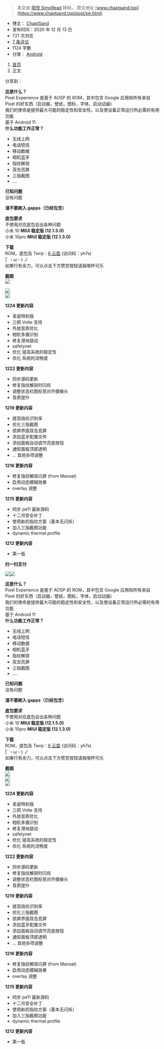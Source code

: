 > 本文由 [简悦 SimpRead](http://ksria.com/simpread/) 转码， 原文地址 [www.chaptsand.top](https://www.chaptsand.top/post/pe.html)

*   博主： [ChaptSand](https://www.chaptsand.top/author/1/)
*   发布时间：2020 年 12 月 13 日
*   721 次浏览
*   [7 条评论](#comments)
*   1124 字数
*   分类： [Android](https://www.chaptsand.top/category/android/.html)

1.  [首页](https://www.chaptsand.top/)
2.  正文  

分享到：[](http://sns.qzone.qq.com/cgi-bin/qzshare/cgi_qzshare_onekey?url=https://www.chaptsand.top/post/pe.html&title=%EF%BC%BB%E5%B0%8F%E7%B1%B310&%E5%B0%8F%E7%B1%B310pro%EF%BC%BD%20Pixel%20Experience%2011%20Beta&site=https://www.chaptsand.top/)[](http://service.weibo.com/share/share.php?url=https://www.chaptsand.top/post/pe.html&title=%EF%BC%BB%E5%B0%8F%E7%B1%B310&%E5%B0%8F%E7%B1%B310pro%EF%BC%BD%20Pixel%20Experience%2011%20Beta)

**这是什么？**  
Pixel Experience 是基于 AOSP 的 ROM，其中包含 Google 应用和所有来自 Pixel 的好东西（启动器，壁纸，图标，字体，启动动画）  
我们的使命是提供最大可能的稳定性和安全性，以及使设备正常运行所必需的有用功能  
基于 Android 11  
**什么功能工作正常？**

*   无线上网
*   电话短信
*   移动数据
*   相机蓝牙
*   指纹解锁
*   双击亮屏
*   三指截图
*   ....

**已知问题**  
没有问题

**请不要刷入 gapps（已经包含）**

**底包要求**  
不使用对应底包会出各种问题  
小米 10 **MIUI 稳定版 (12.1.5.0)**  
小米 10pro **MIUI 稳定版 (12.1.3.0)**

**下载**  
ROM，底包及 Twrp：[6 云盘](https://6yun.cc/s/ZR3h0) (访问码：yh7s)  
|´ ・ω・) ノ  
如果行有余力，可以点击下方赞赏按钮请我喝杯可乐

**截图**  
[![](https://img.chaptsand.top/img/peforumi.jpg)](https://img.chaptsand.top/img/peforumi.jpg)

  
[![](https://img.chaptsand.top/img/peforumi2.jpg)](https://img.chaptsand.top/img/peforumi2.jpg)  
[![](https://img.chaptsand.top/img/peforumi3.jpg)](https://img.chaptsand.top/img/peforumi3.jpg)

**1224 更新内容**

*   圣诞特别版
*   三网 Volte 支持
*   外放音质优化
*   相机多摄识别
*   修复滑块跳动
*   safetynet
*   优化 提高系统的稳定性
*   优化 系统的流畅度

**1222 更新内容**

*   同步源码更新
*   修复指纹解锁时闪烁
*   调整状态栏图标至对齐摄像头
*   音质提升

**1219 更新内容**

*   提高指纹识别率
*   优化三指截图
*   锁屏界面双击息屏
*   添加蓝牙配置文件
*   添加面板自动调节亮度按钮
*   通知面板顶部透明
*   ... 其他杂项调整

**1216 更新内容**

*   修复指纹解锁闪屏 (from Manual)
*   启用动态模糊效果
*   overlay 调整

**1215 更新内容**

*   同步 pe11 最新源码
*   十二月安全补丁
*   使用新的指纹方案（基本无闪烁）
*   加入三指截图功能
*   dynamic thermal profile

**1212 更新内容**

*   第一版

**扫一扫支付**

![](https://img.chaptsand.top/img/alipayqr.jpg)![](https://img.chaptsand.top/img/wpay.jpg)

**这是什么？**  
Pixel Experience 是基于 AOSP 的 ROM，其中包含 Google 应用和所有来自 Pixel 的好东西（启动器，壁纸，图标，字体，启动动画）  
我们的使命是提供最大可能的稳定性和安全性，以及使设备正常运行所必需的有用功能  
基于 Android 11  
**什么功能工作正常？**

*   无线上网
*   电话短信
*   移动数据
*   相机蓝牙
*   指纹解锁
*   双击亮屏
*   三指截图
*   ....

**已知问题**  
没有问题

**请不要刷入 gapps（已经包含）**

**底包要求**  
不使用对应底包会出各种问题  
小米 10 **MIUI 稳定版 (12.1.5.0)**  
小米 10pro **MIUI 稳定版 (12.1.3.0)**

**下载**  
ROM，底包及 Twrp：[6 云盘](https://6yun.cc/s/ZR3h0) (访问码：yh7s)  
|´ ・ω・) ノ  
如果行有余力，可以点击下方赞赏按钮请我喝杯可乐

**截图**  
![](https://img.chaptsand.top/img/peforumi.jpg)  
![](https://img.chaptsand.top/img/peforumi2.jpg)  
![](https://img.chaptsand.top/img/peforumi3.jpg)

**1224 更新内容**

*   圣诞特别版
*   三网 Volte 支持
*   外放音质优化
*   相机多摄识别
*   修复滑块跳动
*   safetynet
*   优化 提高系统的稳定性
*   优化 系统的流畅度

**1222 更新内容**

*   同步源码更新
*   修复指纹解锁时闪烁
*   调整状态栏图标至对齐摄像头
*   音质提升

**1219 更新内容**

*   提高指纹识别率
*   优化三指截图
*   锁屏界面双击息屏
*   添加蓝牙配置文件
*   添加面板自动调节亮度按钮
*   通知面板顶部透明
*   ... 其他杂项调整

**1216 更新内容**

*   修复指纹解锁闪屏 (from Manual)
*   启用动态模糊效果
*   overlay 调整

**1215 更新内容**

*   同步 pe11 最新源码
*   十二月安全补丁
*   使用新的指纹方案（基本无闪烁）
*   加入三指截图功能
*   dynamic thermal profile

**1212 更新内容**

*   第一版